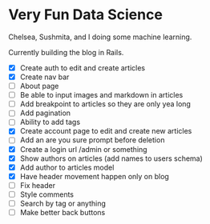 # Very Fun Data Science
Chelsea, Sushmita, and I doing some machine learning.

Currently building the blog in Rails.

- [x] Create auth to edit and create articles
- [x] Create nav bar
- [ ] About page
- [ ] Be able to input images and markdown in articles
- [ ] Add breakpoint to articles so they are only yea long
- [ ] Add pagination
- [ ] Ability to add tags
- [x] Create account page to edit and create new articles
- [ ] Add an are you sure prompt before deletion
- [x] Create a login url /admin or something
- [x] Show authors on articles (add names to users schema)
- [x] Add author to articles model
- [x] Have header movement happen only on blog
- [ ] Fix header
- [ ] Style comments
- [ ] Search by tag or anything
- [ ] Make better back buttons
